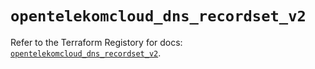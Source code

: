 # `opentelekomcloud_dns_recordset_v2`

Refer to the Terraform Registory for docs: [`opentelekomcloud_dns_recordset_v2`](https://registry.terraform.io/providers/opentelekomcloud/opentelekomcloud/1.34.2/docs/resources/dns_recordset_v2).
